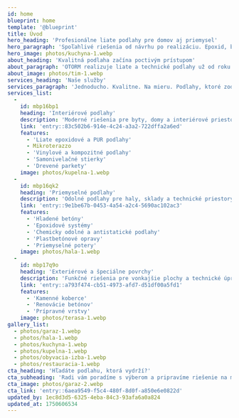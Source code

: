 ```yaml
---
id: home
blueprint: home
template: '@blueprint'
title: Úvod
hero_heading: 'Profesionálne liate podlahy pre domov aj priemysel'
hero_paragraph: 'Spoľahlivé riešenia od návrhu po realizáciu. Epoxid, betón, dizajn – vždy presne podľa vašich potrieb.'
hero_image: photos/kuchyna-1.webp
about_heading: 'Kvalitná podlaha začína poctivým prístupom'
about_paragraph: 'OTORM realizuje liate a technické podlahy už od roku 2004. Zameriavame sa na funkčné, trvácne a estetické riešenia pre interiéry, priemysel aj exteriér. Podlahy navrhujeme aj realizujeme – od prípravy podkladu až po finálnu vrstvu. Každý projekt riešime individuálne, s dôrazom na kvalitu, spoľahlivosť a spokojnosť zákazníka.'
about_image: photos/tim-1.webp
services_heading: 'Naše služby'
services_paragraph: 'Jednoducho. Kvalitne. Na mieru. Podlahy, ktoré zodpovedajú účelu aj štýlu.'
services_list:
  -
    id: mbp16bp1
    heading: 'Interiérové podlahy'
    description: 'Moderné riešenia pre byty, domy a interiérové priestory'
    link: 'entry::83c502b6-914e-4c24-a3a2-722dffa2a6ed'
    features:
      - 'Liate epoxidové a PUR podlahy'
      - Mikroterazzo
      - 'Vinylové a kompozitné podlahy'
      - 'Samonivelačné stierky'
      - 'Drevené parkety'
    image: photos/kupelna-1.webp
  -
    id: mbp16qk2
    heading: 'Priemyselné podlahy'
    description: 'Odolné podlahy pre haly, sklady a technické priestory.'
    link: 'entry::9e1be67b-0453-4a54-a2c4-5690ac102ac3'
    features:
      - 'Hladené betóny'
      - 'Epoxidové systémy'
      - 'Chemicky odolné a antistatické podlahy'
      - 'Plastbetónové opravy'
      - 'Priemyselné potery'
    image: photos/hala-1.webp
  -
    id: mbp17q9o
    heading: 'Exteriérové a špeciálne povrchy'
    description: 'Funkčné riešenia pre vonkajšie plochy a technické úpravy.'
    link: 'entry::a793f474-cb51-4973-afd7-d51df00a5fd1'
    features:
      - 'Kamenné koberce'
      - 'Renovácie betónov'
      - 'Prípravné vrstvy'
    image: photos/terasa-1.webp
gallery_list:
  - photos/garaz-1.webp
  - photos/hala-1.webp
  - photos/kuchyna-1.webp
  - photos/kupelna-1.webp
  - photos/obyvacia-izba-1.webp
  - photos/restauracia-1.webp
cta_heading: 'Hľadáte podlahu, ktorá vydrží?'
cta_subheading: 'Radi vám poradíme s výberom a pripravíme riešenie na mieru.'
cta_image: photos/garaz-2.webp
cta_link: 'entry::6aea9549-f5c4-480f-8d0f-a850e6e0822d'
updated_by: 1ec8d3d5-6325-4eba-84c3-93afa6a0a824
updated_at: 1750606534
---
```

